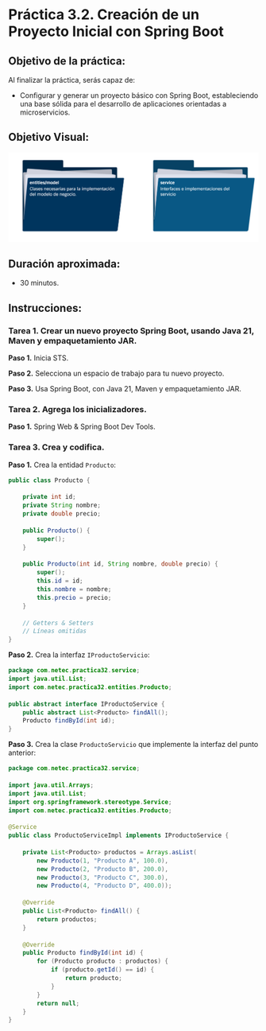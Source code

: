 # Práctica 3.2. Creación de un Proyecto Inicial con Spring Boot 

## Objetivo de la práctica:
Al finalizar la práctica, serás capaz de:
- Configurar y generar un proyecto básico con Spring Boot, estableciendo una base sólida para el desarrollo de aplicaciones orientadas a microservicios.

## Objetivo Visual:

<div style="text-align: center;">
    <img src="../images/ro2.png" alt="Spring Tool Suite">
</div>

## Duración aproximada:
- 30 minutos.


## Instrucciones: 

### Tarea 1. Crear un nuevo proyecto Spring Boot, usando Java 21, Maven y empaquetamiento JAR.

**Paso 1.** Inicia STS.

**Paso 2.** Selecciona un espacio de trabajo para tu nuevo proyecto.

**Paso 3.** Usa Spring Boot, con Java 21, Maven y empaquetamiento JAR.


### Tarea 2. Agrega los inicializadores.

**Paso 1.** Spring Web & Spring Boot Dev Tools.

### Tarea 3. Crea y codifica.

**Paso 1.** Crea la entidad `Producto`:

```java
public class Producto {

    private int id;
    private String nombre;
    private double precio;

    public Producto() {
        super();
    }

    public Producto(int id, String nombre, double precio) {
        super();
        this.id = id;
        this.nombre = nombre;
        this.precio = precio;
    }

    // Getters & Setters
    // Líneas omitidas
}

```

**Paso 2.** Crea la interfaz `IProductoServicio`:

```java
package com.netec.practica32.service;
import java.util.List;
import com.netec.practica32.entities.Producto;

public abstract interface IProductoService {
    public abstract List<Producto> findAll();
    Producto findById(int id);
}

```

**Paso 3.** Crea la clase `ProductoServicio` que implemente la interfaz del punto anterior:

```java
package com.netec.practica32.service;

import java.util.Arrays;
import java.util.List;
import org.springframework.stereotype.Service;
import com.netec.practica32.entities.Producto;

@Service
public class ProductoServiceImpl implements IProductoService {

    private List<Producto> productos = Arrays.asList(
        new Producto(1, "Producto A", 100.0),
        new Producto(2, "Producto B", 200.0), 
        new Producto(3, "Producto C", 300.0),
        new Producto(4, "Producto D", 400.0));

    @Override
    public List<Producto> findAll() {
        return productos;
    }

    @Override
    public Producto findById(int id) {
        for (Producto producto : productos) {
            if (producto.getId() == id) {
                return producto;
            }
        }
        return null;
    }
}

```
